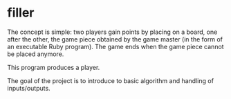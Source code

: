 # filler
The concept is simple: two players gain points by placing on a board, one after the other,
the game piece obtained by the game master (in the form of an executable Ruby program).
The game ends when the game piece cannot be placed anymore.

This program produces a player.

The goal of the project is to introduce to basic algorithm and handling of inputs/outputs.
